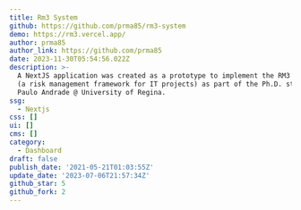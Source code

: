 ```yaml
---
title: Rm3 System
github: https://github.com/prma85/rm3-system
demo: https://rm3.vercel.app/
author: prma85
author_link: https://github.com/prma85
date: 2023-11-30T05:54:56.022Z
description: >-
  A NextJS application was created as a prototype to implement the RM3 framework
  (a risk management framework for IT projects) as part of the Ph.D. studies of
  Paulo Andrade @ University of Regina.
ssg:
  - Nextjs
css: []
ui: []
cms: []
category:
  - Dashboard
draft: false
publish_date: '2021-05-21T01:03:55Z'
update_date: '2023-07-06T21:57:34Z'
github_star: 5
github_fork: 2
---
```

